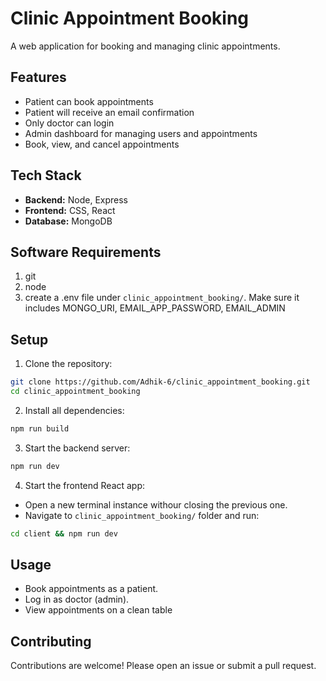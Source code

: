 # Clinic Appointment Booking

A web application for booking and managing clinic appointments.

## Features

- Patient can book appointments
- Patient will receive an email confirmation
- Only doctor can login
- Admin dashboard for managing users and appointments
- Book, view, and cancel appointments

## Tech Stack

- **Backend:** Node, Express
- **Frontend:** CSS, React
- **Database:** MongoDB

## Software Requirements

1. git
2. node
3. create a .env file under `clinic_appointment_booking/`. Make sure it includes MONGO_URI, EMAIL_APP_PASSWORD, EMAIL_ADMIN 

## Setup

1. Clone the repository:
  ```bash
  git clone https://github.com/Adhik-6/clinic_appointment_booking.git
  cd clinic_appointment_booking
  ```
2. Install all dependencies:
  ```bash
  npm run build
  ```
3. Start the backend server:
  ```bash
  npm run dev
  ```
4. Start the frontend React app:
  - Open a new terminal instance withour closing the previous one.
  - Navigate to `clinic_appointment_booking/` folder and run:
  ```bash
  cd client && npm run dev
  ```

## Usage

- Book appointments as a patient.
- Log in as doctor (admin).
- View appointments on a clean table

## Contributing

Contributions are welcome! Please open an issue or submit a pull request.